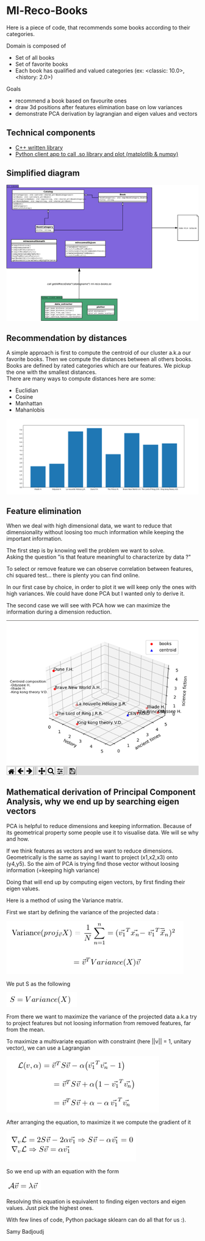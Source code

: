 # Ml-Reco-Books 

Here is a piece of code, that recommends some books according to their categories.

Domain is composed of
- Set of all books
- Set of favorite books
- Each book has qualified and valued categories (ex: <classic: 10.0>, <history: 2.0>)

Goals
- recommend a book based on favourite ones
- draw 3d positions after features elimination base on low variances
- demonstrate PCA derivation by lagrangian and eigen values and vectors

## Technical components
- [C++ written library](https://github.com/samyBadjoudj/old-playground/ml-reco-books-cpp)
- [Python client app to call .so library and plot (matplotlib & numpy)](https://github.com/samyBadjoudj/old-playground/ml-reco-books-python/)

## Simplified diagram

![uml diagram](https://raw.githubusercontent.com/samyBadjoudj/old-playground/main/ml-reco-books-python/images/diagram.png)

## Recommendation by distances

A simple approach is first to compute the centroid of our cluster a.k.a our favorite books. Then we compute the distances between all others books. Books are defined by rated categories which are our features.
We pickup the one with the smallest distances.   
There are many ways to compute distances here are some:
- Euclidian
- Cosine
- Manhattan
- Mahanlobis

![distances bar chart](https://raw.githubusercontent.com/samyBadjoudj/old-playground/main/ml-reco-books-python/images/distances.png)

## Feature elimination

When we deal with high dimensional data, we want to reduce that dimensionality without
loosing too much information while keeping the important information.  

The first step is by knowing well the problem we want to solve.  
Asking the question "is that feature meaningful to characterize by data ?"  

To select or remove feature we can observe correlation between features, chi squared test... there is plenty you can find online.

In our first case by choice, in order to plot it we will keep only the ones with high variances. We could have done PCA but I wanted only to derive it.

The second case we will see with PCA how we can maximize the information during a dimension reduction.


 
![scatter plot](https://raw.githubusercontent.com/samyBadjoudj/old-playground/main/ml-reco-books-python/images/scatter.png)


## Mathematical derivation of Principal Component Analysis, why we end up by searching eigen vectors

PCA is helpful to reduce dimensions and keeping information. Because of its geometrical property some people use it to 
visualise data. We will se why and how.




If we think features as vectors and we want to reduce dimensions.
Geometrically is the same as saying I want to project (x1,x2,x3) onto (y4,y5). So the aim of PCA is trying find those vector without loosing information (=keeping high variance)
  
Doing that will end up by computing eigen vectors, by first finding their eigen values.  

Here is a method of using the Variance matrix.


First we start by defining the variance of the projected data :
   
![variance](https://raw.githubusercontent.com/samyBadjoudj/old-playground/main/ml-reco-books-python/images/variance.png)

We put S as the following

![variance change var](https://raw.githubusercontent.com/samyBadjoudj/old-playground/main/ml-reco-books-python/images/s_variance.png)

From there we want to maximize the variance of the projected data a.k.a try to project features but not loosing information from removed features, far from the mean.  

To maximize a multivariate equation with constraint (here ||v|| = 1, unitary vector), we can use a Lagrangian
  
![lagrangian](https://raw.githubusercontent.com/samyBadjoudj/old-playground/main/ml-reco-books-python/images/lagrangian.png)
 
 After arranging the equation, to maximize it we compute the gradient of it
 
 ![gradient](https://raw.githubusercontent.com/samyBadjoudj/old-playground/main/ml-reco-books-python/images/gradient.png)
 
 So we end up with an equation with the form 
 
 ![eigen equation](https://raw.githubusercontent.com/samyBadjoudj/old-playground/main/ml-reco-books-python/images/eigen_equation.png)
 
 Resolving this equation is equivalent to finding eigen vectors and eigen values. Just pick the highest ones.
 
 With few lines of code, Python package sklearn can do all that for us :).
 
 Samy Badjoudj
 
 
